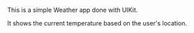 This is a simple Weather app done with UIKit.

It shows the current temperature based on the user's location.

